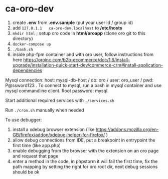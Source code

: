 # ca-oro-dev

1. create **.env** from **.env.sample** (put your user id / group id)
1. add `127.0.1.1	ca-oro-dev.localhost` to **/etc/hosts**
1. `mkdir html` ; setup oro code in **html/oroapp** (clone oro git to this directory)
1. `docker-compose up`
1. `./bash.sh`
1. inside php-fpm container and with oro user, follow instructions from here https://oroinc.com/b2b-ecommerce/doc/1.6/install-upgrade/installation-quick-start-dev/commerce-crm#install-application-dependencies

Mysql connection: host: mysql-db-host / db: oro / user: oro_user / pwd: P@ssword123 . To connect to mysql, run a bash in mysql container and use mysql commandline client. Root password: mysql.

Start additional required services with `./services.sh`

Run `./cron.sh` manually when needed


To use debugger:
1. install a xdebug browser extension (like https://addons.mozilla.org/en-GB/firefox/addon/xdebug-helper-for-firefox/ )
1. allow debug connections from IDE, put a breakpoint in entrypoint the first time (like app.php)
1. enable debugging from the browser with the extension on an oro page and request that page
1. enter a method in the code, in phpstorm it will fail the first time, fix the path mapping by setting the right for oro root dir, next debug sessions should be ok
